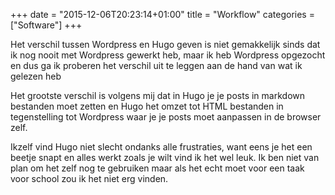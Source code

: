 +++
date = "2015-12-06T20:23:14+01:00"
title = "Workflow"
categories =["Software"]
+++

Het verschil tussen Wordpress en Hugo geven is niet gemakkelijk sinds dat ik nog nooit met Wordpress gewerkt heb,
maar ik heb Wordpress opgezocht en dus ga ik proberen het verschil uit te leggen aan de hand van wat ik gelezen heb

Het grootste verschil is volgens mij dat in Hugo je je posts in markdown bestanden moet zetten en Hugo het omzet tot HTML bestanden
in tegenstelling tot Wordpress waar je je posts moet aanpassen in de browser zelf.

Ikzelf vind Hugo niet slecht ondanks alle frustraties, want eens je het een beetje snapt en alles werkt zoals je wilt vind ik het wel leuk.
Ik ben niet van plan om het zelf nog te gebruiken maar als het echt moet voor een taak voor school zou ik het niet erg vinden.